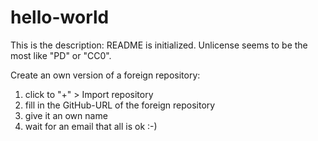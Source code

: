 # hello-world
This is the description: README is initialized.
Unlicense seems to be the most like "PD" or "CC0".

Create an own version of a foreign repository:
1. click to "+" > Import repository
2. fill in the GitHub-URL of the foreign repository
3. give it an own name
4. wait for an email that all is ok :-)
